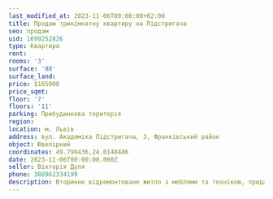 ```yaml
---
last_modified_at: 2023-11-06T00:00:00+02:00
title: Продаю трикімнатну квартиру на Підстригача
seo: продам
uid: 1699252826
type: Квартира
rent:
rooms: '3'
surface: '88'
surface_land:
price: $165000
price_sqmt:
floor: '7'
floors: '11'
parking: Прибудинкова територія
region:
location: м. Львів
address: вул. Академіка Підстригача, 3, Франківський район
object: Ювелірний
coordinates: 49.799436,24.0148486
date: 2023-11-06T00:00:00.000Z
seller: Вікторія Дуля
phone: 380962334199
description: Вторинне відремонтоване житло з меблями та технікою, придатне для проживання
---
```

